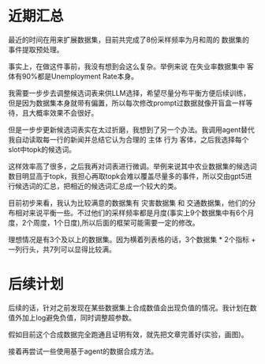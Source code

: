 # 近期汇总
最近的时间在用来扩展数据集，目前共完成了8份采样频率为月和周的 数据集的 事件提取预处理。

事实上，在做这件事前，我没有想到会这么复杂。举例来说 在失业率数据集中 客体有90%都是Unemployment Rate本身。

我需要一步步去调整候选词表来供LLM选择，希望尽量分布平衡方便后续训练，但是因为数据集本身就带有偏置，所以每次修改prompt过数据就像开盲盒一样等待，且大概率效果不会很好。

但是一步步更新候选词表实在太过折磨，我想到了另一个办法。我调用agent替代我自动读取每一行的新闻并总结它认为合理的 主体 行为 客体，之后我选择每个slot中topk的候选词。

这样效率高了很多，之后我再对词表进行微调。举例来说其中农业数据集的候选词数目明显高于topk，我担心再取topk会难以覆盖尽量多的事件，所以交由gpt5进行候选词的汇总，把相近的候选词汇总成一个较大的类。

目前初步来看，我认为比较满意的数据集有 灾害数据集 和 交通数据集，他们的分布相对来说平衡一些。不过他们的采样频率都是月度(事实上9个数据集中有6个月度，2个周度，1个日度),所以后面的框架可能需要一定的修改。

理想情况是有3个及以上的数据集。因为横着列表格的话，3个数据集 * 2个指标 + 一列行头，共7列可以显得比较满。
# 后续计划
后续的话，针对之前发现在某些数据集上合成数值会出现负值的情况。我计划在数值外加上log避免负值，同时调整超参数。

假如目前这个合成数据完全跑通且证明有效，就先把文章完善好(实验，画图)。

接着再尝试一些使用基于agent的数据合成方法。

